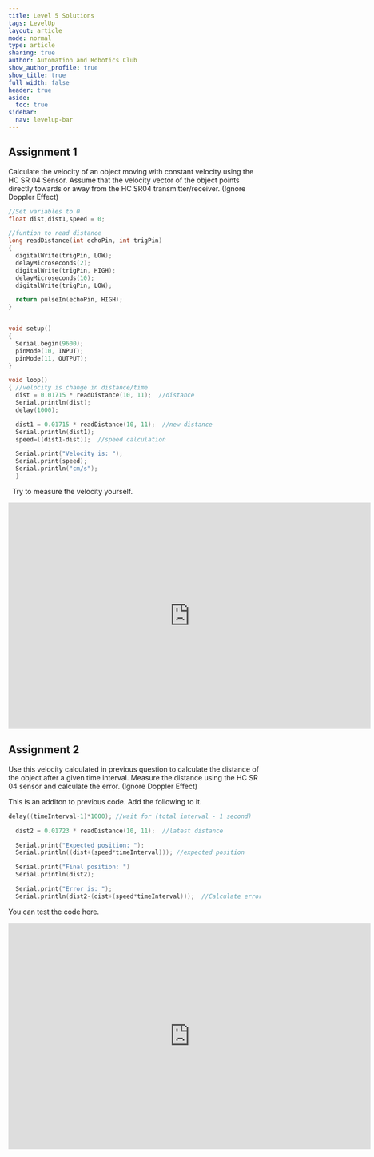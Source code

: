 ```yaml
---
title: Level 5 Solutions
tags: LevelUp
layout: article
mode: normal
type: article
sharing: true
author: Automation and Robotics Club
show_author_profile: true
show_title: true
full_width: false
header: true
aside:
  toc: true
sidebar:
  nav: levelup-bar
---
```


## Assignment 1
Calculate the velocity of an object moving with constant velocity using the HC SR 04 Sensor. Assume that the velocity vector of the object points directly towards or away from the HC SR04 transmitter/receiver. (Ignore Doppler Effect)

```c++
//Set variables to 0
float dist,dist1,speed = 0;

//funtion to read distance
long readDistance(int echoPin, int trigPin)
{
  digitalWrite(trigPin, LOW);
  delayMicroseconds(2);
  digitalWrite(trigPin, HIGH);
  delayMicroseconds(10);
  digitalWrite(trigPin, LOW);

  return pulseIn(echoPin, HIGH);
}


void setup()
{
  Serial.begin(9600);
  pinMode(10, INPUT);
  pinMode(11, OUTPUT);
}

void loop()
{ //velocity is change in distance/time
  dist = 0.01715 * readDistance(10, 11);  //distance
  Serial.println(dist);
  delay(1000);

  dist1 = 0.01715 * readDistance(10, 11);  //new distance
  Serial.println(dist1);
  speed=((dist1-dist));  //speed calculation

  Serial.print("Velocity is: ");
  Serial.print(speed);
  Serial.println("cm/s");
  }
```
&nbsp;
Try to measure the velocity yourself.
<iframe width="725" height="453" src="https://www.tinkercad.com/embed/1V1gOPmAhNP?editbtn=1" frameborder="0" marginwidth="0" marginheight="0" scrolling="no"></iframe>

## Assignment 2
Use this velocity calculated in previous question to calculate the distance of the object after a given time interval. Measure the distance using the HC SR 04 sensor and calculate the error. (Ignore Doppler Effect)
&nbsp;

This is an additon to previous code. Add the following to it.

```c++
delay((timeInterval-1)*1000); //wait for (total interval - 1 second)

  dist2 = 0.01723 * readDistance(10, 11);  //latest distance

  Serial.print("Expected position: ");
  Serial.println((dist+(speed*timeInterval))); //expected position

  Serial.print("Final position: ")
  Serial.println(dist2);

  Serial.print("Error is: ");
  Serial.println(dist2-(dist+(speed*timeInterval)));  //Calculate error in distance
```
You can test the code here.
<iframe width="725" height="453" src="https://www.tinkercad.com/embed/b8N1mB9d0gA?editbtn=1" frameborder="0" marginwidth="0" marginheight="0" scrolling="no"></iframe>
